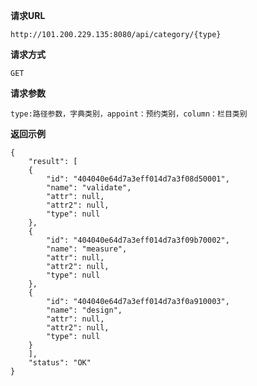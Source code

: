  
 **请求URL**  
     
    http://101.200.229.135:8080/api/category/{type}
    
 **请求方式**  
    
    GET  
 **请求参数**  
     
    type:路径参数，字典类别，appoint：预约类别，column：栏目类别
    
 **返回示例**  

    {
        "result": [
        {
            "id": "404040e64d7a3eff014d7a3f08d50001",
            "name": "validate",
            "attr": null,
            "attr2": null,
            "type": null
        },
        {
            "id": "404040e64d7a3eff014d7a3f09b70002",
            "name": "measure",
            "attr": null,
            "attr2": null,
            "type": null
        },
        {
            "id": "404040e64d7a3eff014d7a3f0a910003",
            "name": "design",
            "attr": null,
            "attr2": null,
            "type": null
        }
        ],
        "status": "OK"
    }